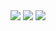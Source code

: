 <img src="https://user-images.githubusercontent.com/48792230/214885987-868030be-5532-4835-a54e-d735cdb84cc2.jpg" />
<img src="https://user-images.githubusercontent.com/48792230/214885997-8b5adcd0-623b-472c-af51-afc9af239345.jpg" />
<img src="https://user-images.githubusercontent.com/48792230/214886002-c9a65d8f-d6ea-4267-b525-8791a81811ed.jpg" />
